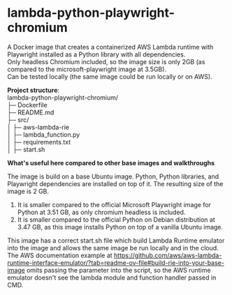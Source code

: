 # lambda-python-playwright-chromium
A Docker image that creates a containerized AWS Lambda runtime with Playwright installed as a Python library with all dependencies.  
Only headless Chromium included, so the image size is only 2GB (as compared to the microsoft-playwright image at 3.5GB).    
Can be tested locally (the same image could be run locally or on AWS).  

**Project structure**:  
lambda-python-playwright-chromium/  
├─ Dockerfile  
├─ README.md  
├─ src/  
│  ├─ aws-lambda-rie  
│  ├─ lambda_function.py  
│  ├─ requirements.txt  
│  ├─ start.sh  

**What's useful here compared to other base images and walkthroughs**  

The image is build on a base Ubuntu image. Python, Python libraries, and Playwright dependencies are installed on top of it. The resulting size of the image is 2 GB.    
1) It is smaller compared to the official Microsoft Playwright image for Python at 3.51 GB, as only chromium headless is included.  
2) It is smaller compared to the official Python on Debian distribution at 3.47 GB, as this image installs Python on top of a vanilla Ubuntu image.

This image has a correct start.sh file which build Lambda Runtime emulator into the image and allows the same image be run locally and in the cloud.   
The AWS documentation example at https://github.com/aws/aws-lambda-runtime-interface-emulator/?tab=readme-ov-file#build-rie-into-your-base-image omits passing the parameter into the script, so the AWS runtime emulator doesn't see the lambda module and function handler passed in CMD.  
